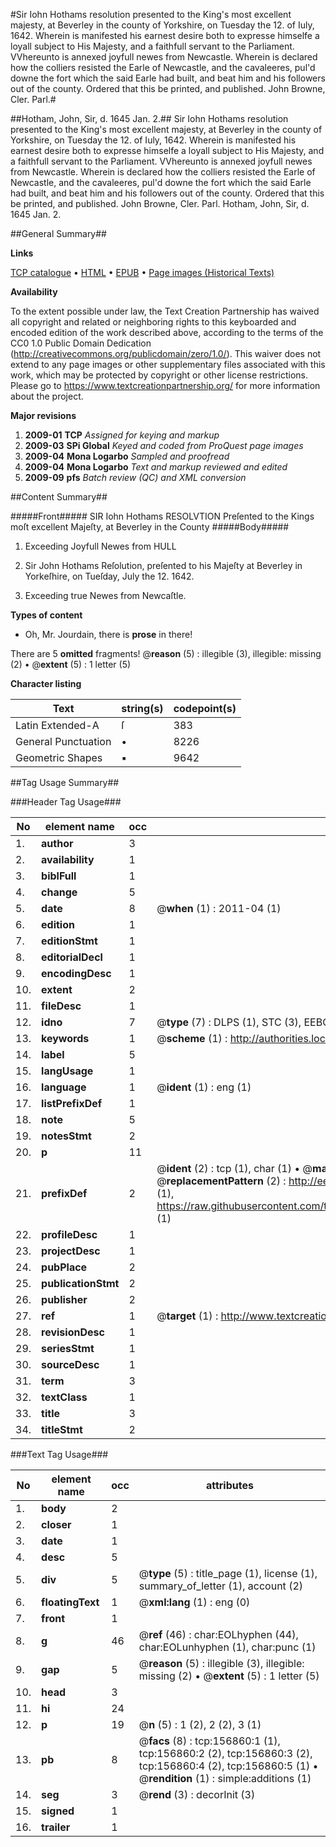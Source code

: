 #Sir Iohn Hothams resolution presented to the King's most excellent majesty, at Beverley in the county of Yorkshire, on Tuesday the 12. of Iuly, 1642. Wherein is manifested his earnest desire both to expresse himselfe a loyall subject to His Majesty, and a faithfull servant to the Parliament. VVhereunto is annexed joyfull newes from Newcastle. Wherein is declared how the colliers resisted the Earle of Newcastle, and the cavaleeres, pul'd downe the fort which the said Earle had built, and beat him and his followers out of the county. Ordered that this be printed, and published. John Browne, Cler. Parl.#

##Hotham, John, Sir, d. 1645 Jan. 2.##
Sir Iohn Hothams resolution presented to the King's most excellent majesty, at Beverley in the county of Yorkshire, on Tuesday the 12. of Iuly, 1642. Wherein is manifested his earnest desire both to expresse himselfe a loyall subject to His Majesty, and a faithfull servant to the Parliament. VVhereunto is annexed joyfull newes from Newcastle. Wherein is declared how the colliers resisted the Earle of Newcastle, and the cavaleeres, pul'd downe the fort which the said Earle had built, and beat him and his followers out of the county. Ordered that this be printed, and published. John Browne, Cler. Parl.
Hotham, John, Sir, d. 1645 Jan. 2.

##General Summary##

**Links**

[TCP catalogue](http://www.ota.ox.ac.uk/tcp/)  • 
[HTML](http://tei.it.ox.ac.uk/tcp/Texts-HTML/free/A86/A86596.html)  • 
[EPUB](http://tei.it.ox.ac.uk/tcp/Texts-EPUB/free/A86/A86596.epub) • 
[Page images (Historical Texts)](https://historicaltexts.jisc.ac.uk/eebo-99871624e)

**Availability**

To the extent possible under law, the Text Creation Partnership has waived all copyright and related or neighboring rights to this keyboarded and encoded edition of the work described above, according to the terms of the CC0 1.0 Public Domain Dedication (http://creativecommons.org/publicdomain/zero/1.0/). This waiver does not extend to any page images or other supplementary files associated with this work, which may be protected by copyright or other license restrictions. Please go to https://www.textcreationpartnership.org/ for more information about the project.

**Major revisions**

1. __2009-01__ __TCP__ *Assigned for keying and markup*
1. __2009-03__ __SPi Global__ *Keyed and coded from ProQuest page images*
1. __2009-04__ __Mona Logarbo__ *Sampled and proofread*
1. __2009-04__ __Mona Logarbo__ *Text and markup reviewed and edited*
1. __2009-09__ __pfs__ *Batch review (QC) and XML conversion*

##Content Summary##

#####Front#####
SIR Iohn Hothams RESOLVTION Preſented to the Kings moſt excellent Majeſty, at Beverley in the County
#####Body#####

1. Exceeding Joyfull Newes from HULL

1. Sir John Hothams Reſolution, preſented to his Majeſty at Beverley in Yorkeſhire, on Tueſday, July the 12. 1642.

1. Exceeding true Newes from Newcaſtle.

**Types of content**

  * Oh, Mr. Jourdain, there is **prose** in there!

There are 5 **omitted** fragments! 
 @__reason__ (5) : illegible (3), illegible: missing (2)  •  @__extent__ (5) : 1 letter (5)

**Character listing**


|Text|string(s)|codepoint(s)|
|---|---|---|
|Latin Extended-A|ſ|383|
|General Punctuation|•|8226|
|Geometric Shapes|▪|9642|

##Tag Usage Summary##

###Header Tag Usage###

|No|element name|occ|attributes|
|---|---|---|---|
|1.|__author__|3||
|2.|__availability__|1||
|3.|__biblFull__|1||
|4.|__change__|5||
|5.|__date__|8| @__when__ (1) : 2011-04 (1)|
|6.|__edition__|1||
|7.|__editionStmt__|1||
|8.|__editorialDecl__|1||
|9.|__encodingDesc__|1||
|10.|__extent__|2||
|11.|__fileDesc__|1||
|12.|__idno__|7| @__type__ (7) : DLPS (1), STC (3), EEBO-CITATION (1), PROQUEST (1), VID (1)|
|13.|__keywords__|1| @__scheme__ (1) : http://authorities.loc.gov/ (1)|
|14.|__label__|5||
|15.|__langUsage__|1||
|16.|__language__|1| @__ident__ (1) : eng (1)|
|17.|__listPrefixDef__|1||
|18.|__note__|5||
|19.|__notesStmt__|2||
|20.|__p__|11||
|21.|__prefixDef__|2| @__ident__ (2) : tcp (1), char (1)  •  @__matchPattern__ (2) : ([0-9\-]+):([0-9IVX]+) (1), (.+) (1)  •  @__replacementPattern__ (2) : http://eebo.chadwyck.com/downloadtiff?vid=$1&page=$2 (1), https://raw.githubusercontent.com/textcreationpartnership/Texts/master/tcpchars.xml#$1 (1)|
|22.|__profileDesc__|1||
|23.|__projectDesc__|1||
|24.|__pubPlace__|2||
|25.|__publicationStmt__|2||
|26.|__publisher__|2||
|27.|__ref__|1| @__target__ (1) : http://www.textcreationpartnership.org/docs/. (1)|
|28.|__revisionDesc__|1||
|29.|__seriesStmt__|1||
|30.|__sourceDesc__|1||
|31.|__term__|3||
|32.|__textClass__|1||
|33.|__title__|3||
|34.|__titleStmt__|2||


###Text Tag Usage###

|No|element name|occ|attributes|
|---|---|---|---|
|1.|__body__|2||
|2.|__closer__|1||
|3.|__date__|1||
|4.|__desc__|5||
|5.|__div__|5| @__type__ (5) : title_page (1), license (1), summary_of_letter (1), account (2)|
|6.|__floatingText__|1| @__xml:lang__ (1) : eng (0)|
|7.|__front__|1||
|8.|__g__|46| @__ref__ (46) : char:EOLhyphen (44), char:EOLunhyphen (1), char:punc (1)|
|9.|__gap__|5| @__reason__ (5) : illegible (3), illegible: missing (2)  •  @__extent__ (5) : 1 letter (5)|
|10.|__head__|3||
|11.|__hi__|24||
|12.|__p__|19| @__n__ (5) : 1 (2), 2 (2), 3 (1)|
|13.|__pb__|8| @__facs__ (8) : tcp:156860:1 (1), tcp:156860:2 (2), tcp:156860:3 (2), tcp:156860:4 (2), tcp:156860:5 (1)  •  @__rendition__ (1) : simple:additions (1)|
|14.|__seg__|3| @__rend__ (3) : decorInit (3)|
|15.|__signed__|1||
|16.|__trailer__|1||
